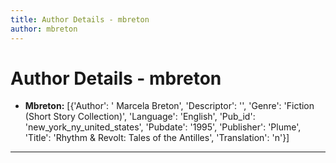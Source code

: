 ```yaml
---
title: Author Details - mbreton
author: mbreton
---
```


# Author Details - mbreton

<ul>
    <li><strong>Mbreton:</strong> [{'Author': ' Marcela Breton', 'Descriptor': '', 'Genre': 'Fiction (Short Story Collection)', 'Language': 'English', 'Pub_id': 'new_york_ny_united_states', 'Pubdate': '1995', 'Publisher': 'Plume', 'Title': 'Rhythm & Revolt: Tales of the Antilles', 'Translation': 'n'}]</li>
</ul>
<hr>